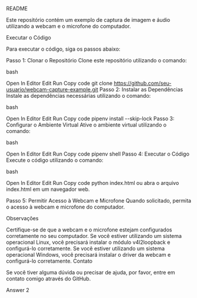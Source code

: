 README

Este repositório contém um exemplo de captura de imagem e áudio utilizando a webcam e o microfone do computador.

Executar o Código

Para executar o código, siga os passos abaixo:

Passo 1: Clonar o Repositório
Clone este repositório utilizando o comando:

bash

Open In Editor
Edit
Run
Copy code
git clone https://github.com/seu-usuario/webcam-capture-example.git
Passo 2: Instalar as Dependências
Instale as dependências necessárias utilizando o comando:

bash

Open In Editor
Edit
Run
Copy code
pipenv install --skip-lock
Passo 3: Configurar o Ambiente Virtual
Ative o ambiente virtual utilizando o comando:

bash

Open In Editor
Edit
Run
Copy code
pipenv shell
Passo 4: Executar o Código
Execute o código utilizando o comando:

bash

Open In Editor
Edit
Run
Copy code
python index.html
ou abra o arquivo index.html em um navegador web.

Passo 5: Permitir Acesso à Webcam e Microfone
Quando solicitado, permita o acesso à webcam e microfone do computador.

Observações

Certifique-se de que a webcam e o microfone estejam configurados corretamente no seu computador.
Se você estiver utilizando um sistema operacional Linux, você precisará instalar o módulo v4l2loopback e configurá-lo corretamente.
Se você estiver utilizando um sistema operacional Windows, você precisará instalar o driver da webcam e configurá-lo corretamente.
Contato

Se você tiver alguma dúvida ou precisar de ajuda, por favor, entre em contato comigo através do GitHub.




Answer 2
